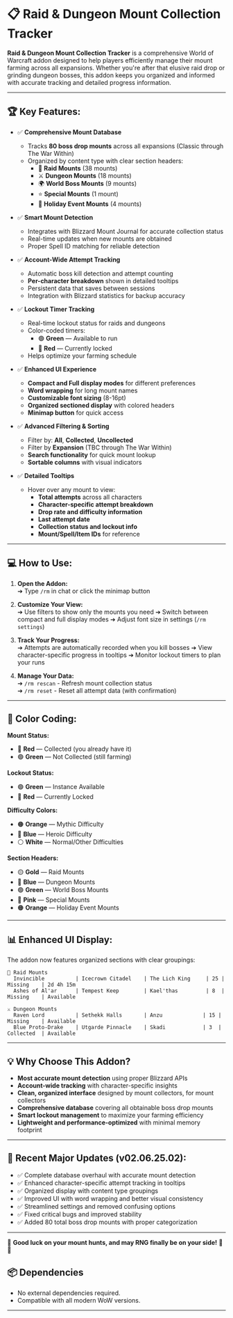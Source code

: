 # 📋 Raid & Dungeon Mount Collection Tracker

**Raid & Dungeon Mount Collection Tracker** is a comprehensive World of Warcraft addon designed to help players efficiently manage their mount farming across all expansions. Whether you're after that elusive raid drop or grinding dungeon bosses, this addon keeps you organized and informed with accurate tracking and detailed progress information.

---

## 🏆 **Key Features:**

- ✅ **Comprehensive Mount Database**
  - Tracks **80 boss drop mounts** across all expansions (Classic through The War Within)
  - Organized by content type with clear section headers:
    - 🏰 **Raid Mounts** (38 mounts)
    - ⚔️ **Dungeon Mounts** (18 mounts) 
    - 🌍 **World Boss Mounts** (9 mounts)
    - ⭐ **Special Mounts** (1 mount)
    - 🎉 **Holiday Event Mounts** (4 mounts)

- ✅ **Smart Mount Detection**
  - Integrates with Blizzard Mount Journal for accurate collection status
  - Real-time updates when new mounts are obtained
  - Proper Spell ID matching for reliable detection

- ✅ **Account-Wide Attempt Tracking**
  - Automatic boss kill detection and attempt counting
  - **Per-character breakdown** shown in detailed tooltips
  - Persistent data that saves between sessions
  - Integration with Blizzard statistics for backup accuracy

- ✅ **Lockout Timer Tracking**
  - Real-time lockout status for raids and dungeons
  - Color-coded timers:  
    - 🟢 **Green** — Available to run
    - 🔴 **Red** — Currently locked
  - Helps optimize your farming schedule

- ✅ **Enhanced UI Experience**
  - **Compact and Full display modes** for different preferences
  - **Word wrapping** for long mount names
  - **Customizable font sizing** (8-16pt)
  - **Organized sectioned display** with colored headers
  - **Minimap button** for quick access

- ✅ **Advanced Filtering & Sorting**
  - Filter by: **All**, **Collected**, **Uncollected**
  - Filter by **Expansion** (TBC through The War Within)
  - **Search functionality** for quick mount lookup
  - **Sortable columns** with visual indicators

- ✅ **Detailed Tooltips**
  - Hover over any mount to view:
    - **Total attempts** across all characters
    - **Character-specific attempt breakdown**
    - **Drop rate and difficulty information**
    - **Last attempt date**
    - **Collection status and lockout info**
    - **Mount/Spell/Item IDs** for reference

---

## 💻 **How to Use:**

1. **Open the Addon:**  
   ➔ Type `/rm` in chat or click the minimap button

2. **Customize Your View:**  
   ➔ Use filters to show only the mounts you need
   ➔ Switch between compact and full display modes
   ➔ Adjust font size in settings (`/rm settings`)

3. **Track Your Progress:**  
   ➔ Attempts are automatically recorded when you kill bosses
   ➔ View character-specific progress in tooltips
   ➔ Monitor lockout timers to plan your runs

4. **Manage Your Data:**  
   ➔ `/rm rescan` - Refresh mount collection status  
   ➔ `/rm reset` - Reset all attempt data (with confirmation)

---

## 🎨 **Color Coding:**

**Mount Status:**
- 🔴 **Red** — Collected (you already have it)
- 🟢 **Green** — Not Collected (still farming)

**Lockout Status:**
- 🟢 **Green** — Instance Available  
- 🔴 **Red** — Currently Locked

**Difficulty Colors:**
- 🟠 **Orange** — Mythic Difficulty  
- 🔵 **Blue** — Heroic Difficulty  
- ⚪ **White** — Normal/Other Difficulties

**Section Headers:**
- 🟡 **Gold** — Raid Mounts
- 🔵 **Blue** — Dungeon Mounts  
- 🟢 **Green** — World Boss Mounts
- 🩷 **Pink** — Special Mounts
- 🟠 **Orange** — Holiday Event Mounts

---

## 📊 **Enhanced UI Display:**

The addon now features organized sections with clear groupings:

```
🏰 Raid Mounts
  Invincible          | Icecrown Citadel    | The Lich King     | 25 | Missing    | 2d 4h 15m
  Ashes of Al'ar      | Tempest Keep        | Kael'thas         | 8  | Missing    | Available

⚔️ Dungeon Mounts  
  Raven Lord          | Sethekk Halls       | Anzu             | 15 | Missing    | Available
  Blue Proto-Drake    | Utgarde Pinnacle    | Skadi            | 3  | Collected  | Available
```

---

## 💡 **Why Choose This Addon?**

- **Most accurate mount detection** using proper Blizzard APIs
- **Account-wide tracking** with character-specific insights  
- **Clean, organized interface** designed by mount collectors, for mount collectors
- **Comprehensive database** covering all obtainable boss drop mounts
- **Smart lockout management** to maximize your farming efficiency
- **Lightweight and performance-optimized** with minimal memory footprint

---

## 🔧 **Recent Major Updates (v02.06.25.02):**

- ✅ Complete database overhaul with accurate mount detection
- ✅ Enhanced character-specific attempt tracking in tooltips  
- ✅ Organized display with content type groupings
- ✅ Improved UI with word wrapping and better visual consistency
- ✅ Streamlined settings and removed confusing options
- ✅ Fixed critical bugs and improved stability
- ✅ Added 80 total boss drop mounts with proper categorization

---

💖 **Good luck on your mount hunts, and may RNG finally be on your side!** 🐉✨

## 📦 Dependencies
- No external dependencies required.
- Compatible with all modern WoW versions.

--- 
